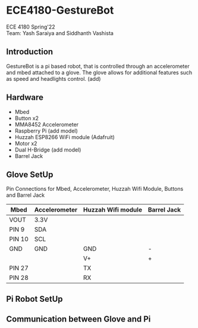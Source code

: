 # ECE4180-GestureBot
ECE 4180 Spring'22 </br>
Team: Yash Saraiya and Siddhanth Vashista </br>

## Introduction
GestureBot is a pi based robot, that is controlled through an accelerometer and mbed attached to a glove. The glove allows for additional features such as speed and headlights control. (add)

## Hardware
 - Mbed
 - Button x2
 - MMA8452 Accelerometer
 - Raspberry Pi (add model)
 - Huzzah ESP8266 WiFi module (Adafruit)
 - Motor x2
 - Dual H-Bridge (add model)
 - Barrel Jack

## Glove SetUp
Pin Connections for Mbed, Accelerometer, Huzzah Wifi Module, Buttons and Barrel Jack

| Mbed  | Accelerometer | Huzzah Wifi module | Barrel Jack |
| ------------- | ------------- | ------------- | ------------- |
| VOUT | 3.3V |   |    |
| PIN 9  | SDA  |   |    |
| PIN 10 | SCL  |   |  |
| GND  | GND  | GND  | - |
|   |  | V+ | + |
| PIN 27 |   | TX  | |
| PIN 28  |   | RX  |  |


## Pi Robot SetUp

## Communication between Glove and Pi
